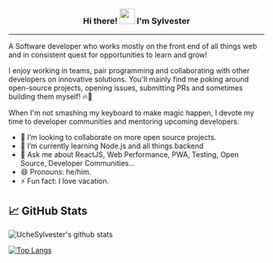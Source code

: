 <h3 align="center"> Hi there! <img src="https://raw.githubusercontent.com/MartinHeinz/MartinHeinz/master/wave.gif" width="30px"> I'm <B>Sylvester</B></h3>
<hr>

A Software developer who works mostly on the front end of all things web and in consistent quest for opportunities to learn and grow!

I enjoy working in teams, pair programming and collaborating with other developers on innovative solutions. You'll mainly find me poking around open-source projects, opening issues, submitting PRs and sometimes building them myself! 🔥🚀

When I'm not smashing my keyboard to make magic happen, I devote my time to developer communities and mentoring upcoming developers.

- 👯 I’m looking to collaborate on more open source projects.
- 🌱 I’m currently learning Node.js and all things backend
- 💬 Ask me about ReactJS, Web Performance, PWA, Testing, Open Source, Developer Communities...
- 😄 Pronouns: he/him.
- ⚡ Fun fact: I love vacation.

<!-- ## 🔧 Technologies & Tools

![](https://img.shields.io/badge/OS-Linux-informational??style=plastic&logo=linux&logoColor=white&color=tokyonight)
![](https://img.shields.io/badge/Code-JavaScript-informational?style=flat&logo=javascript&logoColor=white&color=tokyonight)
![](https://img.shields.io/badge/Shell-Bash-informational?style=flat&logo=gnu-bash&logoColor=white&color=tokyonight)
![](https://img.shields.io/badge/Cloud-Digital_Ocean-informational?style=flat&logo=digitalocean&logoColor=white&color=tokyonight) -->

## &#x1f4c8; GitHub Stats

![UcheSylvester's github stats](https://github-readme-stats.vercel.app/api?username=uchesylvester&count_private=true&show_icons=true&theme=tokyonight)

[![Top Langs](https://github-readme-stats.vercel.app/api/top-langs/?username=uchesylvester&layout=compact&theme=tokyonight)](https://github.com/UcheSylvester)

<!--------

### Hi there 👋


**UcheSylvester/UcheSylvester** is a ✨ _special_ ✨ repository because its `README.md` (this file) appears on your GitHub profile.

Here are some ideas to get you started:

- 🔭 I’m currently working on ...
- 🌱 I’m currently learning ...
- 👯 I’m looking to collaborate on ...
- 🤔 I’m looking for help with ...
- 💬 Ask me about ...
- 📫 How to reach me: ...
- 😄 Pronouns: ...
- ⚡ Fun fact: ...

-------- >
